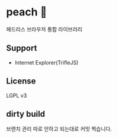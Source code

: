 # peach 🍑
헤드리스 브라우저 통합 라이브러리

## Support
* Internet Explorer(TrifleJS)

## License
LGPL v3

## dirty build
브랜치 관리 따로 안하고 되는대로 커밋 찍습니다.
